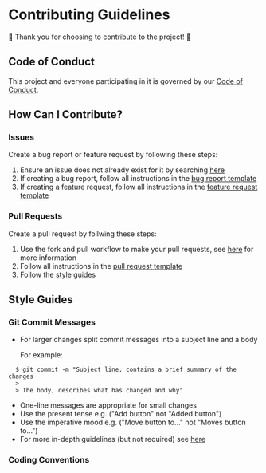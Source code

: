 # Contributing Guidelines

:tada: Thank you for choosing to contribute to the project! :tada:

## Code of Conduct

This project and everyone participating in it is governed by our [Code of Conduct](./.github/code_of_conduct.md).

## How Can I Contribute?

### Issues

Create a bug report or feature request by following these steps:

1. Ensure an issue does not already exist for it by searching [here](https://github.com/softeng-701-group-5/softeng-701-assignment-1/issues?q=is%3Aissue)
2. If creating a bug report, follow all instructions in the [bug report template](./.github/ISSUE_TEMPLATE/bug_report.md)
3. If creating a feature request, follow all instructions in the [feature request template](./.github/ISSUE_TEMPLATE/feature_request.md)

### Pull Requests

Create a pull request by follwing these steps:

1. Use the fork and pull workflow to make your pull requests, see [here](https://gist.github.com/Chaser324/ce0505fbed06b947d962) for more information
2. Follow all instructions in the [pull request template](./.github/pull_request_template.md)
3. Follow the [style guides](#style-guides)

## Style Guides

### Git Commit Messages

- For larger changes split commit messages into a subject line and a body

  For example:

```
  $ git commit -m "Subject line, contains a brief summary of the changes
  >
  > The body, describes what has changed and why"
```

- One-line messages are appropriate for small changes
- Use the present tense e.g. ("Add button" not "Added button")
- Use the imperative mood e.g. ("Move button to..." not "Moves button to...")
- For more in-depth guidelines (but not required) see [here](https://chris.beams.io/posts/git-commit/)

### Coding Conventions

<!-- TODO: Depends on tech stack or if we are going to use any linters>
